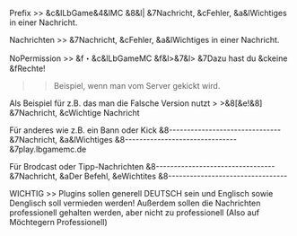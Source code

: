 Prefix >> &c&lLbGame&4&lMC &8&l| &7Nachricht, &cFehler, &a&lWichtiges in einer Nachricht.

Nachrichten >> &7Nachricht, &cFehler, &a&lWichtiges in einer Nachricht.

NoPermission >> &f・&c&lLbGameMC &f&l>&7&l> &7Dazu hast du &ckeine &fRechte!

>> Beispiel, wenn man vom Server gekickt wird.

Als Beispiel für z.B. das man die Falsche Version nutzt > >&8[&e!&8] &7Nachricht, &cWichtige Nachricht


Für anderes wie z.B. ein Bann oder Kick
&8-------------------------------
&7Nachricht, &a&lWichtiges
&8-------------------------------
&7play.lbgamemc.de

Für Brodcast oder Tipp-Nachrichten
&8---------------------------------
&7Nachricht, &aDer Befehl, &eWichtites
&8---------------------------------

WICHTIG >> Plugins sollen generell DEUTSCH sein und Englisch sowie Denglisch soll vermieden werden!
Außerdem sollen die Nachrichten professionell gehalten werden, aber nicht zu professionell (Also auf Möchtegern Professionell)
